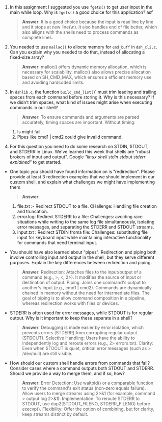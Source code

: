 1. In this assignment I suggested you use `fgets()` to get user input in the main while loop. Why is `fgets()` a good choice for this application?
asf
    > **Answer**:  It is a good choice because the input is read line by line and it stops at new line(\n). It also handles end of file better, which also alligns with the shells need to process commands as complete lines.

2. You needed to use `malloc()` to allocte memory for `cmd_buff` in `dsh_cli.c`. Can you explain why you needed to do that, instead of allocating a fixed-size array?

    > **Answer**:  malloc() offers dynamic memory allocation, which is necessary for scalability. malloc() also allows precise allocation based on SH_CMD_MAX, which ensures a efficient memory use and avoiding hardcoded limits.


3. In `dshlib.c`, the function `build_cmd_list(`)` must trim leading and trailing spaces from each command before storing it. Why is this necessary? If we didn't trim spaces, what kind of issues might arise when executing commands in our shell?

    > **Answer**:  To ensure commands and arguments are parsed accurately, timing spaces are important. Without timing:
    1. ls might fail
    2. Pipes like cmd1 | cmd2 could give invalid command.

4. For this question you need to do some research on STDIN, STDOUT, and STDERR in Linux. We've learned this week that shells are "robust brokers of input and output". Google _"linux shell stdin stdout stderr explained"_ to get started.

- One topic you should have found information on is "redirection". Please provide at least 3 redirection examples that we should implement in our custom shell, and explain what challenges we might have implementing them.

    > **Answer**:
    1. file.txt :- Redirect STDOUT to a file. CHallenge: Handling file creation and truncation.
    2. error.log: Redirect STDERR to a file: Challenges: avoiding race situations while writing to the same log file simultaneously, isolating error messages, and separating the STDERR and STDOUT streams.
    3. input.txt : Redirect STDIN froma file: Challenges: substituting file input for keyboard input while maintaining interactive functionality for commands that need terminal input.

- You should have also learned about "pipes". Redirection and piping both involve controlling input and output in the shell, but they serve different purposes. Explain the key differences between redirection and piping.

    > **Answer**:  Redirection: Attaches files to the input/output of a command (e.g., >, <, 2>). It modifies the source of input or destination of output. Piping: Joins one command's output to another's input (e.g., cmd1 | cmd2). 
    Commands are dynamically chained in memory without the need for intermediate files. The goal of piping is to allow command composition in a pipeline, whereas redirection works with files or devices.

- STDERR is often used for error messages, while STDOUT is for regular output. Why is it important to keep these separate in a shell?

    > **Answer**:  Debugging is made easier by error isolation, which prevents errors (STDERR) from corrupting regular output (STDOUT).
    Selective Handling: Users have the ability to independently log and reroute errors (e.g., 2> errors.txt).
    Clarity: Even when STDOUT is quiet, critical error messages (such as > /dev/null) are still visible.

- How should our custom shell handle errors from commands that fail? Consider cases where a command outputs both STDOUT and STDERR. Should we provide a way to merge them, and if so, how?

    > **Answer**:  Error Detection: Use waitpid() or a comparable function to verify the command's exit status (non-zero equals failure). Allow users to merge streams using 2>&1 (for example, command > output.log 2>&1).
    Implementation: To reroute STDERR to STDOUT, use dup2(STDOUT_FILENO, STDERR_FILENO) before execvp(). Flexibility: Offer the option of combining, but for clarity, keep streams distinct by default.
